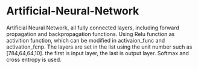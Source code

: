 # Artificial-Neural-Network

Artificial Neural Network, all fully connected layers, including forward propagation and backpropagation functions.
Using Relu function as activition function, which can be modified in activaion_func and activation_fcnp.
The layers are set in the list using the unit number such as [784,64,64,10]. 
the first is input layer, the last is output layer. Softmax and cross entropy is used.
